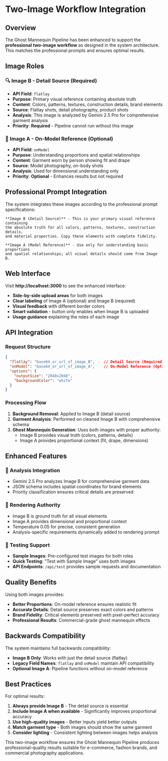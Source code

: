# Two-Image Workflow Integration

## Overview

The Ghost Mannequin Pipeline has been enhanced to support the **professional two-image workflow** as designed in the system architecture. This matches the professional prompts and ensures optimal results.

## Image Roles

### 🔍 Image B - Detail Source (Required)
- **API Field**: `flatlay`
- **Purpose**: Primary visual reference containing absolute truth
- **Content**: Colors, patterns, textures, construction details, brand elements
- **Source**: Flatlay shots, detail photography, product shots
- **Analysis**: This image is analyzed by Gemini 2.5 Pro for comprehensive garment analysis
- **Priority**: **Required** - Pipeline cannot run without this image

### 👤 Image A - On-Model Reference (Optional) 
- **API Field**: `onModel`
- **Purpose**: Understanding proportions and spatial relationships
- **Content**: Garment worn by person showing fit and drape
- **Source**: Model photography, on-body shots
- **Analysis**: Used for dimensional understanding only
- **Priority**: **Optional** - Enhances results but not required

## Professional Prompt Integration

The system integrates these images according to the professional prompt specifications:

```
**Image B (Detail Source)** - This is your primary visual reference containing 
the absolute truth for all colors, patterns, textures, construction details, 
and material properties. Copy these elements with complete fidelity.

**Image A (Model Reference)** - Use only for understanding basic proportions 
and spatial relationships; all visual details should come from Image B.
```

## Web Interface

Visit **http://localhost:3000** to see the enhanced interface:

- **Side-by-side upload areas** for both images
- **Clear labeling** of Image A (optional) and Image B (required)  
- **Visual feedback** with different border colors
- **Smart validation** - button only enables when Image B is uploaded
- **Usage guidance** explaining the roles of each image

## API Integration

### Request Structure
```json
{
  "flatlay": "base64_or_url_of_image_B",    // Detail Source (Required)
  "onModel": "base64_or_url_of_image_A",    // On-Model Reference (Optional)
  "options": {
    "outputSize": "2048x2048",
    "backgroundColor": "white"
  }
}
```

### Processing Flow
1. **Background Removal**: Applied to Image B (detail source)
2. **Garment Analysis**: Performed on cleaned Image B with comprehensive schema
3. **Ghost Mannequin Generation**: Uses both images with proper authority:
   - Image B provides visual truth (colors, patterns, details)
   - Image A provides proportional context (fit, drape, dimensions)

## Enhanced Features

### 🔬 Analysis Integration
- Gemini 2.5 Pro analyzes Image B for comprehensive garment data
- JSON schema includes spatial coordinates for brand elements
- Priority classification ensures critical details are preserved

### 🎨 Rendering Authority
- Image B is ground truth for all visual elements
- Image A provides dimensional and proportional context
- Temperature 0.05 for precise, consistent generation
- Analysis-specific requirements dynamically added to rendering prompt

### 🧪 Testing Support
- **Sample Images**: Pre-configured test images for both roles
- **Quick Testing**: "Test with Sample Image" uses both images
- **API Endpoints**: `/api/test` provides sample requests and documentation

## Quality Benefits

Using both images provides:
- **Better Proportions**: On-model reference ensures realistic fit
- **Accurate Details**: Detail source preserves exact colors and patterns  
- **Brand Fidelity**: Critical elements preserved with pixel-perfect accuracy
- **Professional Results**: Commercial-grade ghost mannequin effects

## Backwards Compatibility

The system maintains full backwards compatibility:
- **Image B Only**: Works with just the detail source (flatlay)
- **Legacy Field Names**: `flatlay` and `onModel` maintain API compatibility
- **Optional Image A**: Pipeline functions without on-model reference

## Best Practices

For optimal results:
1. **Always provide Image B** - The detail source is essential
2. **Include Image A when available** - Significantly improves proportional accuracy
3. **Use high-quality images** - Better inputs yield better outputs
4. **Match garment type** - Both images should show the same garment
5. **Consider lighting** - Consistent lighting between images helps analysis

This two-image workflow ensures the Ghost Mannequin Pipeline produces professional-quality results suitable for e-commerce, fashion brands, and commercial photography applications.
